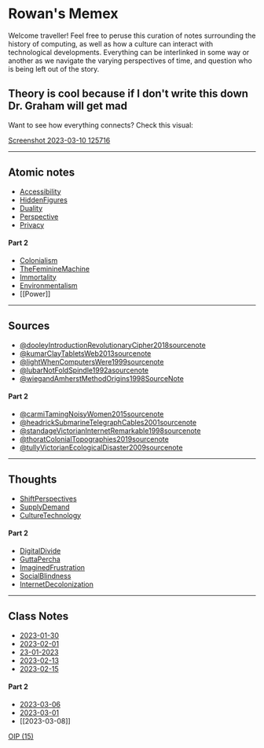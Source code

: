 
# Rowan's Memex

Welcome traveller! Feel free to peruse this curation of notes surrounding the history of computing, as well as how a culture can interact with technological developments. Everything can be interlinked in some way or another as we navigate the varying perspectives of time, and question who is being left out of the story. 

## Theory is cool because if I don't write this down Dr. Graham will get mad

Want to see how everything connects? Check this visual:

[Screenshot 2023-03-10 125716](Screenshot%202023-03-10%20125716.png)

---

## Atomic notes

- [Accessibility](Accessibility.md)
- [HiddenFigures](HiddenFigures.md)
- [Duality](Duality.md)
- [Perspective](Perspective.md)
- [Privacy](Privacy.md)

#### Part 2

- [Colonialism](Colonialism.md)
- [TheFeminineMachine](TheFeminineMachine.md)
- [Immortality](Immortality.md)
- [Environmentalism](Environmentalism.md)
- [[Power]]

---

## Sources 

- [@dooleyIntroductionRevolutionaryCipher2018sourcenote](@dooleyIntroductionRevolutionaryCipher2018sourcenote.md)
- [@kumarClayTabletsWeb2013sourcenote](@kumarClayTabletsWeb2013sourcenote.md)
- [@lightWhenComputersWere1999sourcenote](@lightWhenComputersWere1999sourcenote.md)
- [@lubarNotFoldSpindle1992asourcenote](@lubarNotFoldSpindle1992asourcenote.md)
- [@wiegandAmherstMethodOrigins1998SourceNote](@wiegandAmherstMethodOrigins1998SourceNote.md)

#### Part 2

- [@carmiTamingNoisyWomen2015sourcenote](@carmiTamingNoisyWomen2015sourcenote.md)
- [@headrickSubmarineTelegraphCables2001sourcenote](@headrickSubmarineTelegraphCables2001sourcenote.md)
- [@standageVictorianInternetRemarkable1998sourcenote](@standageVictorianInternetRemarkable1998sourcenote.md)
- [@thoratColonialTopographies2019sourcenote](@thoratColonialTopographies2019sourcenote.md)
- [@tullyVictorianEcologicalDisaster2009sourcenote](@tullyVictorianEcologicalDisaster2009sourcenote.md)


---
## Thoughts

- [ShiftPerspectives](ShiftPerspectives.md)
- [SupplyDemand](SupplyDemand.md)
- [CultureTechnology](CultureTechnology.md)

#### Part 2

- [DigitalDivide](DigitalDivide.md)
- [GuttaPercha](GuttaPercha.md)
- [ImaginedFrustration](ImaginedFrustration.md)
- [SocialBlindness](SocialBlindness.md)
- [InternetDecolonization](InternetDecolonization.md)

--- 
## Class Notes

- [2023-01-30](2023-01-30.md)
- [2023-02-01](2023-02-01.md)
- [23-01-2023](23-01-2023.md)
- [2023-02-13](2023-02-13.md)
- [2023-02-15](2023-02-15.md)

#### Part 2

- [2023-03-06](2023-03-06.md)
- [2023-03-01](2023-03-01.md)
- [[2023-03-08]]

[OIP (15)](OIP%20(15).jpg)



